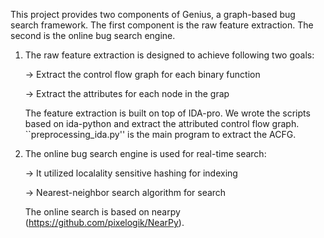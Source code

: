 This project provides two components of Genius, a graph-based bug search framework. The first component is the raw feature extraction. The second is the online bug search engine.

1. The raw feature extraction is designed to achieve following two goals:

	-> Extract the control flow graph for each binary function
	
	-> Extract the attributes for each node in the grap
	
	The feature extraction is built on top of IDA-pro. We wrote the scripts based on ida-python and extract the attributed control flow graph. ``preprocessing_ida.py'' is the main program to extract the ACFG.
	
2. The online bug search engine is used for real-time search:

	-> It utilized localality sensitive hashing for indexing
	
	-> Nearest-neighbor search algorithm for search
	
	The online search is based on nearpy (https://github.com/pixelogik/NearPy). 

